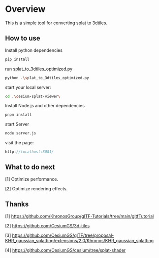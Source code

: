 # Overview

This is a simple tool for converting splat to 3dtiles.
<br>
## How to use

Install python dependencies

```sh
pip install
```

run  splat_to_3dtiles_optimized.py

```sh
python .\splat_to_3dtiles_optimized.py
```

start your local server:

```sh
cd .\cesium-splat-viewer\
```

Install Node.js and other dependencies

```sh
pnpm install
```

start Server

```sh
node server.js
```

visit the page:

  ```JavaScript
  http://localhost:8081/
  ```

## What to do next
[1] Optimize performance.

[2] Optimize rendering effects.


## Thanks
[1] https://github.com/KhronosGroup/glTF-Tutorials/tree/main/gltfTutorial

[2] https://github.com/CesiumGS/3d-tiles

[3] https://github.com/CesiumGS/glTF/tree/proposal-KHR_gaussian_splatting/extensions/2.0/Khronos/KHR_gaussian_splatting

[4] https://github.com/CesiumGS/cesium/tree/splat-shader

